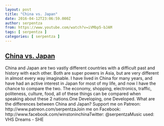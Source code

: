 ```yaml
---
layout: post
title: "China vs. Japan"
date: 2016-04-12T23:06:59.000Z
author: serpentza
from: https://www.youtube.com/watch?v=iVMbp5-bJAM
tags: [ serpentza ]
categories: [ serpentza ]
---
```

<!--1460502419000-->
[China vs. Japan](https://www.youtube.com/watch?v=iVMbp5-bJAM)
------

<div>
China and Japan are two vastly different countries with a difficult past and history with each other. Both are super powers in Asia, but are very different in almost every way imaginable. I have lived in China for many years, and have had an active interest in Japan for most of my life, and now I have the chance to compare the two. The economy, shopping, electronics, traffic, politeness, culture, food, all of these things can be compared when speaking about these 2 nations.One Developing, one Developed. What are the differences between China and Japan? Support me on Patreon: http://www.patreon.com/serpentzaJoin me on Facebook: http://www.facebook.com/winstoninchinaTwitter: @serpentzaMusic used: VHS Dreams - SHE
</div>
